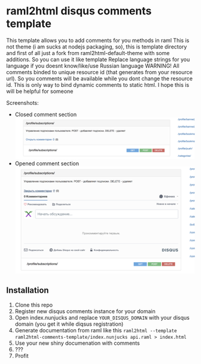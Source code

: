 # raml2html disqus comments template
This template allows you to add comments for you methods in raml
This is not theme (i am sucks at nodejs packaging, so), this is template directory and first of all just a fork from raml2html-default-theme with some additions. So you can use it like template
Replace language strings for you language if you doesnt know/like/use Russian language
WARNING! All comments binded to unique resource id (that generates from your resource url). So you comments will be available while you dont change the resource id. This is only way to bind dynamic comments to static html. I hope this is will be helpful for someone


Screenshots:
* Closed comment section ![](./images/closed.png)
* Opened comment section ![](./images/opened.png)


## Installation
1. Clone this repo
1. Register new disqus comments instance for your domain
1. Open index.nunjucks and replace ``YOUR_DISQUS_DOMAIN`` with your disqus domain (you get it while diqsus registration)
1. Generate documentation from raml like this ``raml2html --template raml2html-comments-template/index.nunjucks api.raml > index.html``
1. Use your new shiny documenation with comments
1. ???
1. Profit
